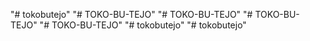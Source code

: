 "# tokobutejo" 
"# TOKO-BU-TEJO" 
"# TOKO-BU-TEJO" 
"# TOKO-BU-TEJO" 
"# TOKO-BU-TEJO" 
"# tokobutejo" 
"# tokobutejo" 

